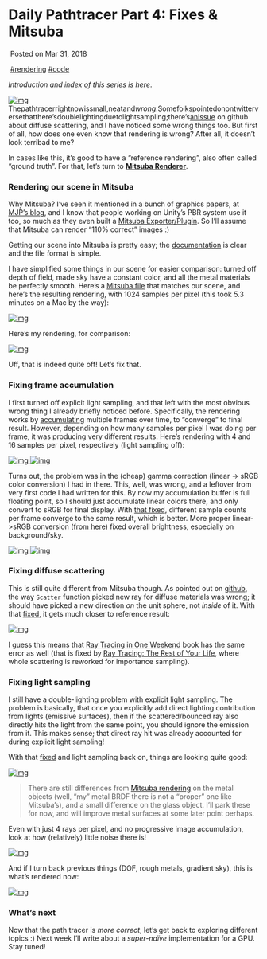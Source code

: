 ﻿# Daily Pathtracer Part 4: Fixes & Mitsuba

​         Posted on                    Mar 31, 2018                

​                  [#rendering](http://aras-p.info/tags/rendering)                  [#code](http://aras-p.info/tags/code)                

*Introduction and index of this series is here*.

[
![img](http://aras-p.info/img/blog/2018/rt-cs-output.jpg)](http://aras-p.info/img/blog/2018/rt-cs-output.jpg)Thepathtracerrightnowissmall,neatand*wrong*.Somefolkspointedonontwitterversethatthere’sdoublelightingduetolightsampling;there’s[anissue](https://github.com/aras-p/ToyPathTracer/issues/2) on github about diffuse scattering, and I have noticed some wrong things too. But first of all, how does one even know that rendering is wrong? After all, it doesn’t look terribad to me?

In cases like this, it’s good to have a “reference rendering”, also often called “ground truth”. For that, let’s turn to [**Mitsuba Renderer**](https://www.mitsuba-renderer.org/).

### Rendering our scene in Mitsuba

Why Mitsuba? I’ve seen it mentioned in a bunch of graphics papers, at [MJP’s blog](https://mynameismjp.wordpress.com/2015/04/04/mitsuba-quick-start-guide/), and I know that people working on Unity’s PBR system use it too, so much as they even built a [Mitsuba Exporter/Plugin](https://bitbucket.org/Unity-Technologies/mitsubaexport). So I’ll assume that Mitsuba can render “110% correct” images :)

Getting our scene into Mitsuba is pretty easy; the [documentation](https://www.mitsuba-renderer.org/docs.html) is clear and the file format is simple.

I have simplified some things in our scene for easier comparison: turned off depth of field, made sky have a constant color, and all the metal materials be perfectly smooth. Here’s a [Mitsuba file](https://github.com/aras-p/ToyPathTracer/blob/04-fixes/Mitsuba/scene.xml) that matches our scene, and here’s the resulting rendering, with 1024 samples per pixel (this took 5.3 minutes on a Mac by the way):

[
![img](http://aras-p.info/img/blog/2018/rt-fixes-mitsuba1024.png)](http://aras-p.info/img/blog/2018/rt-fixes-mitsuba1024.png)

Here’s my rendering, for comparison:

[
![img](http://aras-p.info/img/blog/2018/rt-fixes-initial.png)](http://aras-p.info/img/blog/2018/rt-fixes-initial.png)

Uff, that is indeed quite off! Let’s fix that.

### Fixing frame accumulation

I first turned off explicit light sampling, and that left with the most obvious wrong thing I already briefly noticed before. Specifically, the rendering works by [accumulating](https://github.com/aras-p/ToyPathTracer/blob/03-csharp/Cpp/Source/Test.cpp#L257) multiple frames over time, to “converge” to final result. However, depending on how many samples per pixel I was doing per frame, it was producing very different results. Here’s rendering with 4 and 16 samples per pixel, respectively (light sampling off):

[
![img](http://aras-p.info/img/blog/2018/rt-fixes-accum4.png)](http://aras-p.info/img/blog/2018/rt-fixes-accum4.png)[
![img](http://aras-p.info/img/blog/2018/rt-fixes-accum16.png)](http://aras-p.info/img/blog/2018/rt-fixes-accum16.png)

Turns out, the problem was in the (cheap) gamma correction (linear -> sRGB color conversion) I had in there. This, well, was wrong, and a leftover from very first code I had written for this. By now my accumulation buffer is full floating point, so I should just accumulate linear colors there, and only convert to sRGB for final display. With [that fixed](https://github.com/aras-p/ToyPathTracer/commit/000b7594976f4b5a9be56c171ab157f198cab21c), different sample counts per frame converge to the same result, which is better. More proper linear->sRGB conversion ([from here](http://chilliant.blogspot.lt/2012/08/srgb-approximations-for-hlsl.html)) fixed overall brightness, especially on background/sky.

[
![img](http://aras-p.info/img/blog/2018/rt-fixes-accumproper4.png)](http://aras-p.info/img/blog/2018/rt-fixes-accumproper4.png)[
![img](http://aras-p.info/img/blog/2018/rt-fixes-accumproper16.png)](http://aras-p.info/img/blog/2018/rt-fixes-accumproper16.png)

### Fixing diffuse scattering

This is still quite different from Mitsuba though. As pointed out on [github](https://github.com/aras-p/ToyPathTracer/issues/2), the way `Scatter` function picked new ray for diffuse materials was wrong; it should have picked a new direction *on* the unit sphere, not *inside* of it. With that [fixed](https://github.com/aras-p/ToyPathTracer/commit/f52e23e581b03d567cfe9e4873e237dafe8c5be6), it gets much closer to reference result:

[
![img](http://aras-p.info/img/blog/2018/rt-fixes-lambert.png)](http://aras-p.info/img/blog/2018/rt-fixes-lambert.png)

I guess this means that [Ray Tracing in One Weekend](http://in1weekend.blogspot.lt/2016/01/ray-tracing-in-one-weekend.html) book has the same error as well (that is fixed by [Ray Tracing: The Rest of Your Life](http://in1weekend.blogspot.lt/2016/03/ray-tracing-rest-of-your-life.html), where whole scattering is reworked for importance sampling).

### Fixing light sampling

I still have a double-lighting problem with explicit light sampling. The problem is basically, that once you explicitly add direct lighting contribution from lights (emissive surfaces), then if the scattered/bounced ray also directly hits the light from the same point, you should ignore the emission from it. This makes sense; that direct ray hit was already accounted for during explicit light sampling!

With that [fixed](https://github.com/aras-p/ToyPathTracer/commit/5b7607b89d4510623700751edb5f0837da2af23a#diff-a51e0aea7aae9c8c455717cc7d8f957bL183) and light sampling back on, things are looking quite good:

[
![img](http://aras-p.info/img/blog/2018/rt-fixes-lightSampling.png)](http://aras-p.info/img/blog/2018/rt-fixes-lightSampling.png)

> There are still differences from [Mitsuba rendering](http://aras-p.info/img/blog/2018/rt-fixes-mitsuba1024.png) on the metal objects (well, “my” metal BRDF there is not a “proper” one like Mitsuba’s), and a small difference on the glass object. I’ll park these for now, and will improve metal surfaces at some later point perhaps.

Even with just 4 rays per pixel, and no progressive image accumulation, look at how (relatively) little noise there is!

[
![img](http://aras-p.info/img/blog/2018/rt-fixes-4spp.png)](http://aras-p.info/img/blog/2018/rt-fixes-4spp.png)

And if I turn back previous things (DOF, rough metals, gradient sky), this is what’s rendered now:

[
![img](http://aras-p.info/img/blog/2018/rt-fixes-after.png)](http://aras-p.info/img/blog/2018/rt-fixes-after.png)

### What’s next

Now that the path tracer is *more correct*, let’s get back to exploring different topics :) Next week I’ll write about a *super-naïve* implementation for a GPU. Stay tuned!
